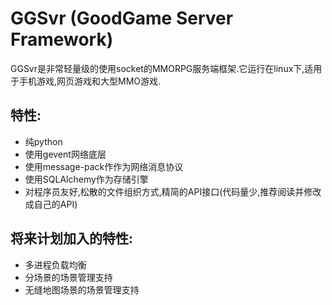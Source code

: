 GGSvr (GoodGame Server Framework)
=====================
GGSvr是非常轻量级的使用socket的MMORPG服务端框架.它运行在linux下,适用于手机游戏,网页游戏和大型MMO游戏.


特性:
---------------------
* 纯python
* 使用gevent网络底层
* 使用message-pack作作为网络消息协议
* 使用SQLAlchemy作为存储引擎
* 对程序员友好,松散的文件组织方式,精简的API接口(代码量少,推荐阅读并修改成自己的API)

将来计划加入的特性:
---------------------
* 多进程负载均衡
* 分场景的场景管理支持
* 无缝地图场景的场景管理支持
